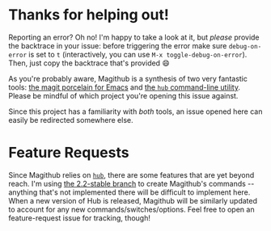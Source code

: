 # Thanks for helping out!

Reporting an error?  Oh no!  I'm happy to take a look at it, but *please* provide the backtrace in your issue: before triggering the error make sure `debug-on-error` is set to `t` (interactively, you can use `M-x toggle-debug-on-error`).  Then, just copy the backtrace that's provided :smile:

As you're probably aware, Magithub is a synthesis of two very fantastic tools: [the magit porcelain for Emacs][magit] and [the `hub` command-line utility][hub].  Please be mindful of which project you're opening this issue against.

Since this project has a familiarity with *both* tools, an issue opened here can easily be redirected somewhere else.

# Feature Requests

Since Magithub relies on [`hub`][hub], there are some features that are yet beyond reach.  I'm using [the 2.2-stable branch][hub-2.2] to create Magithub's commands -- anything that's not implemented there will be difficult to implement here.  When a new version of Hub is released, Magithub will be similarly updated to account for any new commands/switches/options.  Feel free to open an feature-request issue for tracking, though!

[magit]: //www.github.com/magit/magit
[hub]: //hub.github.com
[hub-2.2]: //github.com/github/hub/tree/2.2-stable
